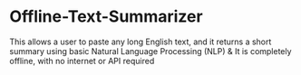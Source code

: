# Offline-Text-Summarizer
This allows a user to paste any long English text, and it returns a short summary using basic Natural Language Processing (NLP) &amp; It is completely offline, with no internet or API required
